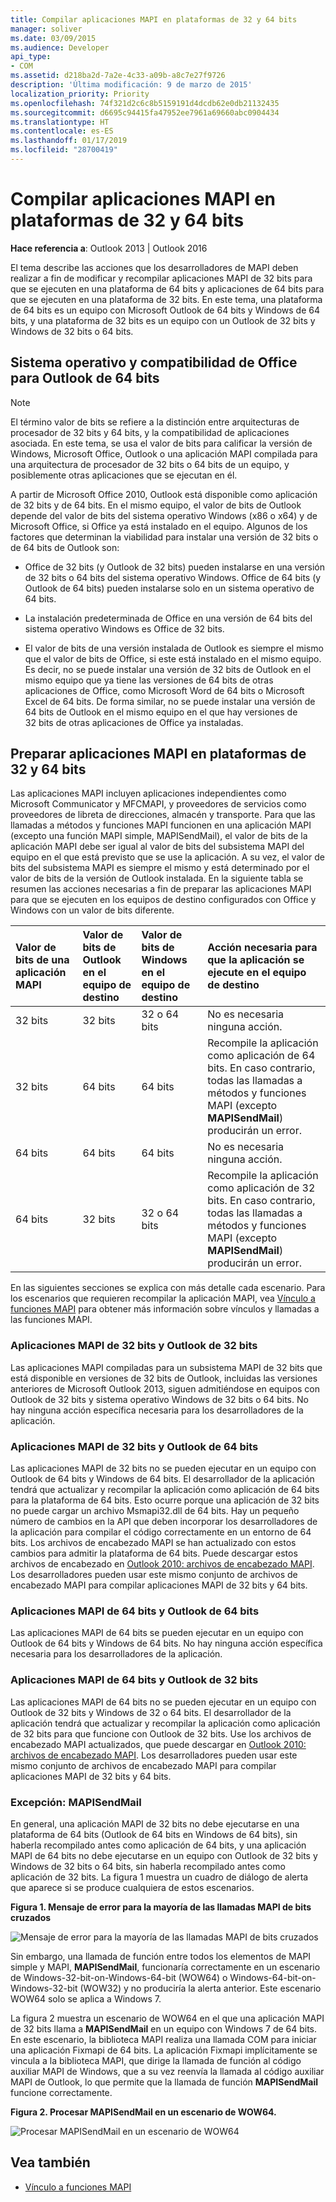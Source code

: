 ```yaml
---
title: Compilar aplicaciones MAPI en plataformas de 32 y 64 bits
manager: soliver
ms.date: 03/09/2015
ms.audience: Developer
api_type:
- COM
ms.assetid: d218ba2d-7a2e-4c33-a09b-a8c7e27f9726
description: 'Última modificación: 9 de marzo de 2015'
localization_priority: Priority
ms.openlocfilehash: 74f321d2c6c8b5159191d4dcdb62e0db21132435
ms.sourcegitcommit: d6695c94415fa47952ee7961a69660abc0904434
ms.translationtype: HT
ms.contentlocale: es-ES
ms.lasthandoff: 01/17/2019
ms.locfileid: "28700419"
---
```

# <a name="building-mapi-applications-on-32-bit-and-64-bit-platforms"></a>Compilar aplicaciones MAPI en plataformas de 32 y 64 bits

**Hace referencia a**: Outlook 2013 | Outlook 2016 
  
El tema describe las acciones que los desarrolladores de MAPI deben realizar a fin de modificar y recompilar aplicaciones MAPI de 32 bits para que se ejecuten en una plataforma de 64 bits y aplicaciones de 64 bits para que se ejecuten en una plataforma de 32 bits. En este tema, una plataforma de 64 bits es un equipo con Microsoft Outlook de 64 bits y Windows de 64 bits, y una plataforma de 32 bits es un equipo con un Outlook de 32 bits y Windows de 32 bits o 64 bits. 
  
## <a name="operating-system-and-office-support-for-64-bit-outlook"></a>Sistema operativo y compatibilidad de Office para Outlook de 64 bits

> [!NOTE]
> El término valor de bits se refiere a la distinción entre arquitecturas de procesador de 32 bits y 64 bits, y la compatibilidad de aplicaciones asociada. En este tema, se usa el valor de bits para calificar la versión de Windows, Microsoft Office, Outlook o una aplicación MAPI compilada para una arquitectura de procesador de 32 bits o 64 bits de un equipo, y posiblemente otras aplicaciones que se ejecutan en él. 
  
A partir de Microsoft Office 2010, Outlook está disponible como aplicación de 32 bits y de 64 bits. En el mismo equipo, el valor de bits de Outlook depende del valor de bits del sistema operativo Windows (x86 o x64) y de Microsoft Office, si Office ya está instalado en el equipo. Algunos de los factores que determinan la viabilidad para instalar una versión de 32 bits o de 64 bits de Outlook son:
  
- Office de 32 bits (y Outlook de 32 bits) pueden instalarse en una versión de 32 bits o 64 bits del sistema operativo Windows. Office de 64 bits (y Outlook de 64 bits) pueden instalarse solo en un sistema operativo de 64 bits.
    
- La instalación predeterminada de Office en una versión de 64 bits del sistema operativo Windows es Office de 32 bits.
    
- El valor de bits de una versión instalada de Outlook es siempre el mismo que el valor de bits de Office, si este está instalado en el mismo equipo. Es decir, no se puede instalar una versión de 32 bits de Outlook en el mismo equipo que ya tiene las versiones de 64 bits de otras aplicaciones de Office, como Microsoft Word de 64 bits o Microsoft Excel de 64 bits. De forma similar, no se puede instalar una versión de 64 bits de Outlook en el mismo equipo en el que hay versiones de 32 bits de otras aplicaciones de Office ya instaladas.
    
## <a name="preparing-mapi-applications-for-32-bit-and-64-bit-platforms"></a>Preparar aplicaciones MAPI en plataformas de 32 y 64 bits

Las aplicaciones MAPI incluyen aplicaciones independientes como Microsoft Communicator y MFCMAPI, y proveedores de servicios como proveedores de libreta de direcciones, almacén y transporte. Para que las llamadas a métodos y funciones MAPI funcionen en una aplicación MAPI (excepto una función MAPI simple, MAPISendMail), el valor de bits de la aplicación MAPI debe ser igual al valor de bits del subsistema MAPI del equipo en el que está previsto que se use la aplicación. A su vez, el valor de bits del subsistema MAPI es siempre el mismo y está determinado por el valor de bits de la versión de Outlook instalada. En la siguiente tabla se resumen las acciones necesarias a fin de preparar las aplicaciones MAPI para que se ejecuten en los equipos de destino configurados con Office y Windows con un valor de bits diferente.
  
|Valor de bits de una aplicación MAPI|Valor de bits de Outlook en el equipo de destino|Valor de bits de Windows en el equipo de destino|Acción necesaria para que la aplicación se ejecute en el equipo de destino|
|:-----|:-----|:-----|:-----|
|32 bits  <br/> |32 bits  <br/> |32 o 64 bits  <br/> |No es necesaria ninguna acción.  <br/> |
|32 bits  <br/> |64 bits  <br/> |64 bits  <br/> |Recompile la aplicación como aplicación de 64 bits. En caso contrario, todas las llamadas a métodos y funciones MAPI (excepto **MAPISendMail**) producirán un error.  <br/> |
|64 bits  <br/> |64 bits  <br/> |64 bits  <br/> |No es necesaria ninguna acción.  <br/> |
|64 bits  <br/> |32 bits  <br/> |32 o 64 bits  <br/> |Recompile la aplicación como aplicación de 32 bits. En caso contrario, todas las llamadas a métodos y funciones MAPI (excepto **MAPISendMail**) producirán un error.  <br/> |
   
En las siguientes secciones se explica con más detalle cada escenario. Para los escenarios que requieren recompilar la aplicación MAPI, vea [Vínculo a funciones MAPI](how-to-link-to-mapi-functions.md) para obtener más información sobre vínculos y llamadas a las funciones MAPI. 
  
### <a name="32-bit-mapi-application-and-32-bit-outlook"></a>Aplicaciones MAPI de 32 bits y Outlook de 32 bits

Las aplicaciones MAPI compiladas para un subsistema MAPI de 32 bits que está disponible en versiones de 32 bits de Outlook, incluidas las versiones anteriores de Microsoft Outlook 2013, siguen admitiéndose en equipos con Outlook de 32 bits y sistema operativo Windows de 32 bits o 64 bits. No hay ninguna acción específica necesaria para los desarrolladores de la aplicación.
  
### <a name="32-bit-mapi-application-and-64-bit-outlook"></a>Aplicaciones MAPI de 32 bits y Outlook de 64 bits

Las aplicaciones MAPI de 32 bits no se pueden ejecutar en un equipo con Outlook de 64 bits y Windows de 64 bits. El desarrollador de la aplicación tendrá que actualizar y recompilar la aplicación como aplicación de 64 bits para la plataforma de 64 bits. Esto ocurre porque una aplicación de 32 bits no puede cargar un archivo Msmapi32.dll de 64 bits. Hay un pequeño número de cambios en la API que deben incorporar los desarrolladores de la aplicación para compilar el código correctamente en un entorno de 64 bits. Los archivos de encabezado MAPI se han actualizado con estos cambios para admitir la plataforma de 64 bits. Puede descargar estos archivos de encabezado en [Outlook 2010: archivos de encabezado MAPI](https://www.microsoft.com/downloads/details.aspx?FamilyID=f8d01fc8-f7b5-4228-baa3-817488a66db1). Los desarrolladores pueden usar este mismo conjunto de archivos de encabezado MAPI para compilar aplicaciones MAPI de 32 bits y 64 bits.
  
### <a name="64-bit-mapi-application-and-64-bit-outlook"></a>Aplicaciones MAPI de 64 bits y Outlook de 64 bits

Las aplicaciones MAPI de 64 bits se pueden ejecutar en un equipo con Outlook de 64 bits y Windows de 64 bits. No hay ninguna acción específica necesaria para los desarrolladores de la aplicación.
  
### <a name="64-bit-mapi-application-and-32-bit-outlook"></a>Aplicaciones MAPI de 64 bits y Outlook de 32 bits

Las aplicaciones MAPI de 64 bits no se pueden ejecutar en un equipo con Outlook de 32 bits y Windows de 32 o 64 bits. El desarrollador de la aplicación tendrá que actualizar y recompilar la aplicación como aplicación de 32 bits para que funcione con Outlook de 32 bits. Use los archivos de encabezado MAPI actualizados, que puede descargar en [Outlook 2010: archivos de encabezado MAPI](https://www.microsoft.com/downloads/details.aspx?FamilyID=f8d01fc8-f7b5-4228-baa3-817488a66db1). Los desarrolladores pueden usar este mismo conjunto de archivos de encabezado MAPI para compilar aplicaciones MAPI de 32 bits y 64 bits.
  
### <a name="exception-mapisendmail"></a>Excepción: MAPISendMail

En general, una aplicación MAPI de 32 bits no debe ejecutarse en una plataforma de 64 bits (Outlook de 64 bits en Windows de 64 bits), sin haberla recompilado antes como aplicación de 64 bits, y una aplicación MAPI de 64 bits no debe ejecutarse en un equipo con Outlook de 32 bits y Windows de 32 bits o 64 bits, sin haberla recompilado antes como aplicación de 32 bits. La figura 1 muestra un cuadro de diálogo de alerta que aparece si se produce cualquiera de estos escenarios.
  
**Figura 1. Mensaje de error para la mayoría de las llamadas MAPI de bits cruzados**

![Mensaje de error para la mayoría de las llamadas MAPI de bits cruzados](media/738905fb-57ae-4af7-b54b-a1676c80d3c3.JPG "Mensaje de error para la mayoría de las llamadas MAPI de bits cruzados")
  
Sin embargo, una llamada de función entre todos los elementos de MAPI simple y MAPI, **MAPISendMail**, funcionaría correctamente en un escenario de Windows-32-bit-on-Windows-64-bit (WOW64) o Windows-64-bit-on-Windows-32-bit (WOW32) y no produciría la alerta anterior. Este escenario WOW64 solo se aplica a Windows 7. 

La figura 2 muestra un escenario de WOW64 en el que una aplicación MAPI de 32 bits llama a **MAPISendMail** en un equipo con Windows 7 de 64 bits. En este escenario, la biblioteca MAPI realiza una llamada COM para iniciar una aplicación Fixmapi de 64 bits. La aplicación Fixmapi implícitamente se vincula a la biblioteca MAPI, que dirige la llamada de función al código auxiliar MAPI de Windows, que a su vez reenvía la llamada al código auxiliar MAPI de Outlook, lo que permite que la llamada de función **MAPISendMail** funcione correctamente. 
  
**Figura 2. Procesar MAPISendMail en un escenario de WOW64.**

![Procesar MAPISendMail en un escenario de WOW64](media/346ba974-4844-4b64-9dd1-d0f829ab99b3.gif "Procesar MAPISendMail en un escenario de WOW64")
  
## <a name="see-also"></a>Vea también

- [Vínculo a funciones MAPI](how-to-link-to-mapi-functions.md)

